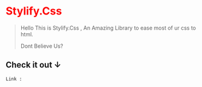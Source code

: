 <h1 style="color:red;">Stylify.Css</h1>

> Hello This is Stylify.Css , An Amazing Library to ease most of ur css to html. 
> 
> Dont Believe Us? 
> 
<h2>Check it out ↓</h2>
    
<code>Link :</code>



